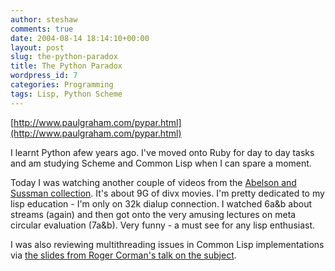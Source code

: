 ```yaml
---
author: steshaw
comments: true
date: 2004-08-14 18:14:10+00:00
layout: post
slug: the-python-paradox
title: The Python Paradox
wordpress_id: 7
categories: Programming
tags: Lisp, Python Scheme
---
```


[http://www.paulgraham.com/pypar.html](http://www.paulgraham.com/pypar.html)

I learnt Python afew years ago. I've moved onto Ruby for day to day tasks and am studying Scheme and Common Lisp when I can spare a moment.

Today I was watching another couple of videos from the [Abelson and Sussman collection](http://swiss.csail.mit.edu/classes/6.001/abelson-sussman-lectures/). It's about 9G of divx movies. I'm pretty dedicated to my lisp education - I'm only on 32k dialup connection. I watched 6a&b about streams (again) and then got onto the very amusing lectures on meta circular evaluation (7a&b). Very funny - a must see for any lisp enthusiast.

I was also reviewing multithreading issues in Common Lisp implementations via [the slides from Roger Corman's talk on the subject](http://cormanlisp.com/Multi-threaded%20Lisp.ppt).
